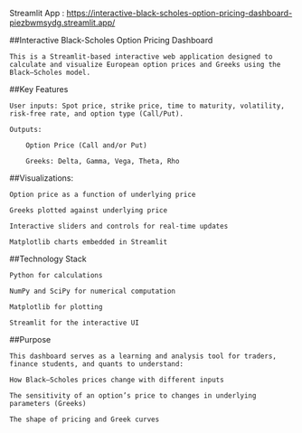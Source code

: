

Streamlit App : https://interactive-black-scholes-option-pricing-dashboard-piezbwmsydg.streamlit.app/




##Interactive Black-Scholes Option Pricing Dashboard


    This is a Streamlit-based interactive web application designed to calculate and visualize European option prices and Greeks using the Black–Scholes model.

##Key Features

    User inputs: Spot price, strike price, time to maturity, volatility, risk-free rate, and option type (Call/Put).

    Outputs:

        Option Price (Call and/or Put)

        Greeks: Delta, Gamma, Vega, Theta, Rho

##Visualizations:

    Option price as a function of underlying price

    Greeks plotted against underlying price

    Interactive sliders and controls for real-time updates

    Matplotlib charts embedded in Streamlit

##Technology Stack

    Python for calculations

    NumPy and SciPy for numerical computation

    Matplotlib for plotting

    Streamlit for the interactive UI

##Purpose

    This dashboard serves as a learning and analysis tool for traders, finance students, and quants to understand:

    How Black–Scholes prices change with different inputs

    The sensitivity of an option’s price to changes in underlying parameters (Greeks)

    The shape of pricing and Greek curves



